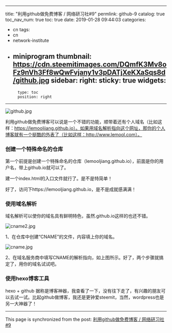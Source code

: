 
---
title: "利用github做免费博客 / 网络研习社#9"
permlink: github-9
catalog: true
toc_nav_num: true
toc: true
date: 2019-01-28 09:44:03
categories:
- cn
tags:
- cn
- network-institute
- miniprogram
thumbnail: https://cdn.steemitimages.com/DQmfK3Mv8oFz9nVh3Ff8wQwFvjany1v3pDATjXeKXaSqs8d/github.jpg
sidebar:
    right:
        sticky: true
widgets:
    -
        type: toc
        position: right
---


![github.jpg](https://cdn.steemitimages.com/DQmfK3Mv8oFz9nVh3Ff8wQwFvjany1v3pDATjXeKXaSqs8d/github.jpg)

利用github做免费博客可以说是一个不错的功能，顺带着还有个人域名（比如这样：https://lemooljiang.github.io）。如果用域名解析指向这个网址，那你的个人博客就有一个挺酷的外表了（比如这样：http://www.lemool.com）。

### 创建一个特殊命名的仓库

第一个前提是创建一个特殊命名的仓库（lemooljiang.github.io），前面是你的用户名，带上github.io就可以了。

建一个index.html的入口文件就行了。是不是特简单！

好了，访问下https://lemooljiang.github.io，是不是成就感满满！

### 使用域名解析

域名解析可以使你的域名具有鲜明特色，虽然.github.io这样的也还不错。

![cname2.jpg](https://cdn.steemitimages.com/DQmSQngU1U9FEX1VoJ3zsAWvtwN5zAeC2YDYH3ozENbPAiB/cname2.jpg)

1、在仓库中创建“CNAME”的文件，内容填上你的域名。

![cname.jpg](https://cdn.steemitimages.com/DQmWwSKTAu33sSnE8gxQBWUAYEzjLxdGj4eUCzRSHK7acAK/cname.jpg)

2、在域名服务商中填写CNAME的解析指向，如上图所示。好了，两个步骤就搞定了，用你的域名试试吧。

### 使用hexo博客工具

hexo + github 据称是博客神器，我查看了一下，没有往下走了，有兴趣的朋友可以去试一试。比起github做博客，我还是更钟爱steemit，当然，wordpress也是另一大神器了！

- - -

This page is synchronized from the post: [利用github做免费博客 / 网络研习社#9](https://steemit.com/@lemooljiang/github-9)
